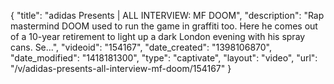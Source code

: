 {
    "title": "adidas Presents | ALL INTERVIEW: MF DOOM",
    "description": "Rap mastermind DOOM used to run the game in graffiti too. Here he comes out of a 10-year retirement to light up a dark London evening with his spray cans. Se...",
    "videoid": "154167",
    "date_created": "1398106870",
    "date_modified": "1418181300",
    "type": "captivate",
    "layout": "video",
    "url": "\/v\/adidas-presents-all-interview-mf-doom\/154167"
}